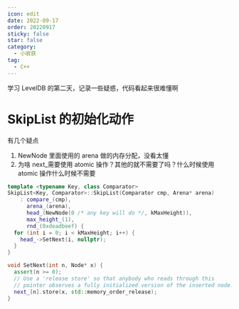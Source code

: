 ```yaml
---
icon: edit
date: 2022-09-17
order: 20220917
sticky: false
star: false
category:
  - 小收获
tag:
  - C++
---
```


学习 LevelDB 的第二天，记录一些疑惑，代码看起来很难懂啊

<!-- more -->

# SkipList 的初始化动作

有几个疑点

1. NewNode 里面使用的 arena 做的内存分配，没看太懂
2. 为啥 next\_需要使用 atomic 操作？其他的就不需要了吗？什么时候使用 atomic 操作什么时候不需要

```cpp
template <typename Key, class Comparator>
SkipList<Key, Comparator>::SkipList(Comparator cmp, Arena* arena)
    : compare_(cmp),
      arena_(arena),
      head_(NewNode(0 /* any key will do */, kMaxHeight)),
      max_height_(1),
      rnd_(0xdeadbeef) {
  for (int i = 0; i < kMaxHeight; i++) {
    head_->SetNext(i, nullptr);
  }
}

void SetNext(int n, Node* x) {
  assert(n >= 0);
  // Use a 'release store' so that anybody who reads through this
  // pointer observes a fully initialized version of the inserted node.
  next_[n].store(x, std::memory_order_release);
}
```
